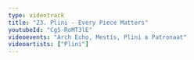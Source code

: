 ```yaml
---
type: videotrack
title: "23. Plini - Every Piece Matters"
youtubeId: "Cg5-RoMT3lE"
videoevents: "Arch Echo, Mestís, Plini в Patronaat"
videoartists: ["Plini"]
---
```

